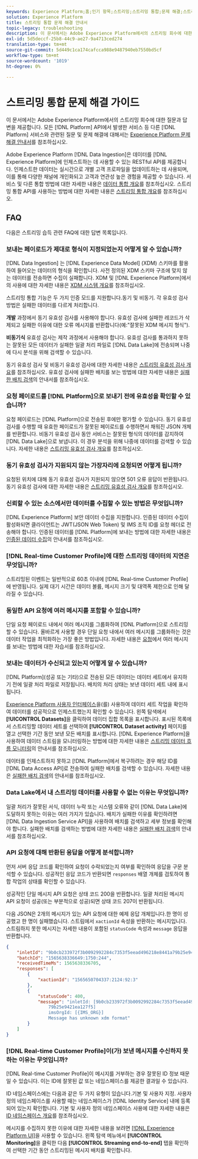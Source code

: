 ```yaml
---
keywords: Experience Platform;홈;인기 항목;스트리밍;스트리밍 통합;문제 해결;스트리밍 통합 문제 해결;스트리밍 통합 faq;faq
solution: Experience Platform
title: 스트리밍 통합 문제 해결 안내서
topic-legacy: troubleshooting
description: 이 문서에서는 Adobe Experience Platform에서의 스트리밍 회수에 대한 질문과 답변을 제공합니다.
exl-id: 5d5deccf-25b8-44c9-ae27-9a4713ced274
translation-type: tm+mt
source-git-commit: 5d449c1ca174cafcca988e9487940eb7550bd5cf
workflow-type: tm+mt
source-wordcount: '1019'
ht-degree: 0%

---
```


# 스트리밍 통합 문제 해결 가이드

이 문서에서는 Adobe Experience Platform에서의 스트리밍 회수에 대한 질문과 답변을 제공합니다. 모든 [!DNL Platform] API에서 발생한 서비스 등 다른 [!DNL Platform] 서비스와 관련된 질문 및 문제 해결에 대해서는 [Experience Platform 문제 해결 안내서](../../landing/troubleshooting.md)를 참조하십시오.

Adobe Experience Platform [!DNL Data Ingestion]은 데이터를 [!DNL Experience Platform]에 인제스트하는 데 사용할 수 있는 RESTful API를 제공합니다. 인제스트한 데이터는 실시간으로 개별 고객 프로파일을 업데이트하는 데 사용되며, 이를 통해 다양한 채널에 개인화되고 고객과 연관성 높은 경험을 제공할 수 있습니다. 서비스 및 다른 통합 방법에 대한 자세한 내용은 [데이터 통합 개요](../home.md)를 참조하십시오. 스트리밍 통합 API를 사용하는 방법에 대한 자세한 내용은 [스트리밍 통합 개요](../streaming-ingestion/overview.md)를 참조하십시오.

## FAQ

다음은 스트리밍 습득 관련 FAQ에 대한 답변 목록입니다.

### 보내는 페이로드가 제대로 형식이 지정되었는지 어떻게 알 수 있습니까?

[!DNL Data Ingestion] 는  [!DNL Experience Data Model] (XDM) 스키마를 활용하여 들어오는 데이터의 형식을 확인합니다. 사전 정의된 XDM 스키마 구조에 맞지 않는 데이터를 전송하면 수집이 실패합니다. XDM 및 [!DNL Experience Platform]에서의 사용에 대한 자세한 내용은 [XDM 시스템 개요](../../xdm/home.md)를 참조하십시오.

스트리밍 통합 기능은 두 가지 인증 모드를 지원합니다.동기 및 비동기. 각 유효성 검사 방법은 실패한 데이터를 다르게 처리합니다.

**개발** 과정에서 동기 유효성 검사를 사용해야 합니다. 유효성 검사에 실패한 레코드가 삭제되고 실패한 이유에 대한 오류 메시지를 반환합니다(예:&quot;잘못된 XDM 메시지 형식&quot;).

**비동기식** 유효성 검사는 제작 과정에서 사용해야 합니다. 유효성 검사를 통과하지 못하는 잘못된 모든 데이터가 실패한 일괄 처리 파일로 [!DNL Data Lake]에 전송되며 나중에 다시 분석을 위해 검색할 수 있습니다.

동기 유효성 검사 및 비동기 유효성 검사에 대한 자세한 내용은 [스트리밍 유효성 검사 개요](../quality/streaming-validation.md)를 참조하십시오. 유효성 검사에 실패한 배치를 보는 방법에 대한 자세한 내용은 [실패한 배치 검색](../quality/retrieve-failed-batches.md)의 안내서를 참조하십시오.

### 요청 페이로드를 [!DNL Platform]으로 보내기 전에 유효성을 확인할 수 있습니까?

요청 페이로드는 [!DNL Platform]으로 전송된 후에만 평가할 수 있습니다. 동기 유효성 검사를 수행할 때 유효한 페이로드가 잘못된 페이로드를 수행하면서 채워진 JSON 개체를 반환합니다. 비동기 유효성 검사 동안 서비스는 잘못된 형식의 데이터를 감지하여 [!DNL Data Lake]으로 보냅니다. 이 경우 분석을 위해 나중에 데이터를 검색할 수 있습니다. 자세한 내용은 [스트리밍 유효성 검사 개요](../quality/streaming-validation.md)를 참조하십시오.

### 동기 유효성 검사가 지원되지 않는 가장자리에 요청되면 어떻게 됩니까?

요청된 위치에 대해 동기 유효성 검사가 지원되지 않으면 501 오류 응답이 반환됩니다. 동기 유효성 검사에 대한 자세한 내용은 [스트리밍 유효성 검사 개요](../quality/streaming-validation.md)를 참조하십시오.

### 신뢰할 수 있는 소스에서만 데이터를 수집할 수 있는 방법은 무엇입니까?

[!DNL Experience Platform] 보안 데이터 수집을 지원합니다. 인증된 데이터 수집이 활성화되면 클라이언트는 JWT(JSON Web Token) 및 IMS 조직 ID를 요청 헤더로 전송해야 합니다. 인증된 데이터를 [!DNL Platform]에 보내는 방법에 대한 자세한 내용은 [인증된 데이터 수집](../tutorials/create-authenticated-streaming-connection.md)의 안내서를 참조하십시오.

### [!DNL Real-time Customer Profile]에 대한 스트리밍 데이터의 지연은 무엇입니까?

스트리밍된 이벤트는 일반적으로 60초 이내에 [!DNL Real-time Customer Profile]에 반영됩니다. 실제 대기 시간은 데이터 볼륨, 메시지 크기 및 대역폭 제한으로 인해 달라질 수 있습니다.

### 동일한 API 요청에 여러 메시지를 포함할 수 있습니까?

단일 요청 페이로드 내에서 여러 메시지를 그룹화하여 [!DNL Platform]으로 스트리밍할 수 있습니다. 올바르게 사용할 경우 단일 요청 내에서 여러 메시지를 그룹화하는 것은 데이터 작업을 최적화하는 가장 좋은 방법입니다. 자세한 내용은 [요청](../tutorials/streaming-multiple-messages.md)에서 여러 메시지를 보내는 방법에 대한 자습서를 참조하십시오.

### 보내는 데이터가 수신되고 있는지 어떻게 알 수 있습니까?

[!DNL Platform](성공 또는 기타)으로 전송된 모든 데이터는 데이터 세트에서 유지하기 전에 일괄 처리 파일로 저장됩니다. 배치의 처리 상태는 보낸 데이터 세트 내에 표시됩니다.

[Experience Platform 사용자 인터페이스](https://platform.adobe.com)을(를) 사용하여 데이터 세트 작업을 확인하여 데이터를 성공적으로 인제스트했는지 확인할 수 있습니다. 왼쪽 탐색에서 **[!UICONTROL Datasets]**&#x200B;을 클릭하여 데이터 집합 목록을 표시합니다. 표시된 목록에서 스트리밍할 데이터 세트를 선택하여 **[!UICONTROL Dataset activity]** 페이지를 열고 선택한 기간 동안 보낸 모든 배치를 표시합니다. [!DNL Experience Platform]을 사용하여 데이터 스트림을 모니터링하는 방법에 대한 자세한 내용은 [스트리밍 데이터 흐름 모니터링](../quality/monitor-data-ingestion.md)의 안내서를 참조하십시오.

데이터를 인제스트하지 못하고 [!DNL Platform]에서 복구하려는 경우 해당 ID를 [!DNL Data Access API]로 전송하여 실패한 배치를 검색할 수 있습니다. 자세한 내용은 [실패한 배치 검색](../quality/retrieve-failed-batches.md)의 안내서를 참조하십시오.

### Data Lake에서 내 스트리밍 데이터를 사용할 수 없는 이유는 무엇입니까?

일괄 처리가 잘못된 서식, 데이터 누락 또는 시스템 오류와 같이 [!DNL Data Lake]에 도달하지 못하는 이유는 여러 가지가 있습니다. 배치가 실패한 이유를 확인하려면 [!DNL Data Ingestion Service API]을 사용하여 배치를 검색하고 세부 정보를 확인해야 합니다. 실패한 배치를 검색하는 방법에 대한 자세한 내용은 [실패한 배치 검색](../quality/retrieve-failed-batches.md)의 안내서를 참조하십시오.

### API 요청에 대해 반환된 응답을 어떻게 분석합니까?

먼저 서버 응답 코드를 확인하여 요청이 수락되었는지 여부를 확인하여 응답을 구문 분석할 수 있습니다. 성공적인 응답 코드가 반환되면 `responses` 배열 개체를 검토하여 통합 작업의 상태를 확인할 수 있습니다.

성공적인 단일 메시지 API 요청은 상태 코드 200을 반환합니다. 일괄 처리된 메시지 API 요청이 성공(또는 부분적으로 성공)되면 상태 코드 207이 반환됩니다.

다음 JSON은 2개의 메시지가 있는 API 요청에 대한 예제 응답 개체입니다.한 명이 성공했고 한 명이 실패했습니다. 스트림에서 `xactionId` 속성을 반환하는 메시지입니다. 스트림하지 못한 메시지는 자세한 내용이 포함된 `statusCode` 속성과 `message` 응답을 반환합니다.

```JSON
{
    "inletId": "9b0cb233972f3b0092992284c7353f5eead496218e8441a79b25e9421ea127f5",
    "batchId": "1565638336649:1750:244",
    "receivedTimeMs": 1565638336705,
    "responses": [
        {
            "xactionId": "1565650704337:2124:92:3"
        },
        {
            "statusCode": 400,
            "message": "inletId: [9b0cb233972f3b0092992284c7353f5eead496218e8441a
                79b25e9421ea127f5] 
                imsOrgId: [{IMS_ORG}] 
                Message has unknown xdm format"
        }
    ]
}
```

### [!DNL Real-time Customer Profile]이(가) 보낸 메시지를 수신하지 못하는 이유는 무엇입니까?

[!DNL Real-time Customer Profile]이 메시지를 거부하는 경우 잘못된 ID 정보 때문일 수 있습니다. 이는 ID에 잘못된 값 또는 네임스페이스를 제공한 결과일 수 있습니다.

ID 네임스페이스에는 다음과 같은 두 가지 유형이 있습니다.기본 및 사용자 지정. 사용자 정의 네임스페이스를 사용할 때는 네임스페이스가 [!DNL Identity Service] 내에 등록되어 있는지 확인합니다. 기본 및 사용자 정의 네임스페이스 사용에 대한 자세한 내용은 [ID 네임스페이스 개요](../../identity-service/namespaces.md)를 참조하십시오.

메시지를 수집하지 못한 이유에 대한 자세한 내용을 보려면 [[!DNL Experience Platform UI]](https://platform.adobe.com)을 사용할 수 있습니다. 왼쪽 탐색 메뉴에서 **[!UICONTROL Monitoring]**&#x200B;을 클릭한 다음 **[!UICONTROL Streaming end-to-end]** 탭을 확인하여 선택한 기간 동안 스트리밍된 메시지 배치를 확인합니다.
